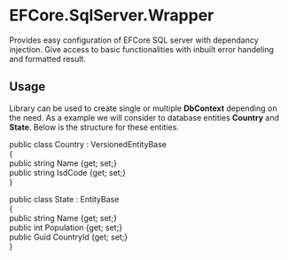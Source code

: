 EFCore.SqlServer.Wrapper
=========================
Provides easy configuration of EFCore SQL server with dependancy injection. Give access to basic functionalities with inbuilt error handeling and formatted result.

Usage
---------
Library can be used to create single or multiple **DbContext** depending on the need. As a example we will consider to database entities **Country** and **State**. Below is the structure for these entities.

  public class Country : VersionedEntityBase  
  {  
    public string Name {get; set;}  
    public string IsdCode {get; set;}  
  }  
    
  public class State : EntityBase  
  {  
    public string Name {get; set;}  
    public int Population {get; set;}  
    public Guid CountryId {get; set;}  
  }  

